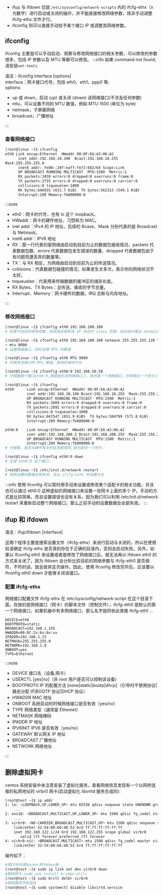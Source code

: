 - ifup 与 ifdown 仅就 `/etc/sysconfig/network-scripts` 内的 ifcfg-ethx（x 为数字）进行启动或关闭的操作，并不能直接修改网络参数，除非手动调整 ifcfg-ethx 文件才行。
- ifconfig 则可以直接手动给予某个接口 IP 或调整其网络参数。

## ifconfig

ifconfig 主要是可以手动启动、观察与修改网络接口的相关参数，可以修改的参数很多，包括 IP 参数以及 MTU 等都可以修改。
:::info
如果 command not found,请安装`net-tools`

语法：ifconfig interface [options]  
interface：网卡接口代号，包括 eth0、eth1、ppp0 等;  
options:

- up 或 down，启动 (up) 或关闭 (down) 该网络接口(不涉及任何参数)
- mtu，可以设置不同的 MTU 数值，例如 MTU 1500 (单位为 byte)
- netmask，子屏蔽网络
- broadcast，广播地址

:::

### 查看网络接口

```bash
[root@linux ~]$ ifconfig
eth0 Link encap:Ethernet  HWaddr 00:0F:EA:A3:06:A2
      inet addr:192.168.10.100  Bcast:192.168.10.255
Mask:255.255.255.0
      inet6 addr: fe80::20f:eaff:fe73:682/64 Scope:Link
      UP BROADCAST RUNNING MULTICAST  MTU:1500  Metric:1
      RX packets:3439 errors:0 dropped:0 overruns:0 frame:0
      TX packets:2735 errors:0 dropped:0 overruns:0 carrier:0
      collisions:0 txqueuelen:1000
      RX bytes:646935 (631.7 KiB)  TX bytes:562313 (549.1 KiB)
      Interrupt:209 Memory:fb000000-0
```

:::note

- eth0：网卡的代号，也有 lo 这个 loopback。
- HWaddr：网卡的硬件地址，习惯称为 MAC。
- inet addr：IPv4 的 IP 地址，后续的 Bcase、Mask 分别代表的是 Broadcast 与 Netmask。
- inet6 addr：IPV6 地址
- RX：那一行代表的是网络由启动到目前为止的数据包接收情况，packets 代表数据包数、errors 代表数据包发生错误的数量、dropped 代表数据包由于有问题而遭丢弃的数量等。
- TX：与 RX 相反，为网络由启动到目前为止的传送情况。
- collisions：代表数据包碰撞的情况，如果发生太多次，表示你的网络状况不太好。
- txqueuelen：代表用来传输数据的缓冲区的储存长度。
- RX Bytes、TX Bytes：总传送、接收的字节总量。
- Interrupt、Memory：网卡硬件的数据，IRQ 岔断与内存地址。

:::

### 修改网络接口

```bash
[root@linux ~]$ ifconfig eth0 192.168.100.100
# 如果不加任何其他参数，则系统会依照该 IP 所在的 class 范围，自动地计算出 netmask 以及 network, broadcast 等 IP 参数

[root@linux ~]$ ifconfig eth0 192.168.100.100 netmask 255.255.255.128 \
> mtu 8000
# 设置网络接口，同时设置 MTU 的数值

[root@linux ~]$ ifconfig eth0 MTU 9000
# 仅修改该接口的 MTU 数值，其他的保持不动

[root@linux ~]$ ifconfig eth0:0 192.168.50.50
# 仔细看那个接口eth0:0,那就是在该网络接口上，再仿真一个网络接口，亦即是在一个网卡上面设置多个 IP 的意思

[root@linux ~]$ ifconfig
eth0      Link encap:Ethernet  HWaddr 00:0F:EA:A3:06:A2
          inet addr:192.168.10.100 Bcast:192.168.10.255  Mask:255.255.255.0
          UP BROADCAST RUNNING MULTICAST  MTU:1500  Metric:1
          RX packets:3669 errors:0 dropped:0 overruns:0 frame:0
          TX packets:2892 errors:0 dropped:0 overruns:0 carrier:0
          collisions:0 txqueuelen:1000
          RX bytes:667547 (651.9 KiB)  TX bytes:584799 (571.0 KiB)
          Interrupt:209 Memory:fb000000-0

eth0:0    Link encap:Ethernet  HWaddr 00:0F:EA:A3:06:A2
          inet addr:192.168.200.2 Bcast:192.168.200.255  Mask:255.255.255.0
          UP BROADCAST RUNNING MULTICAST  MTU:1500  Metric:1
          Interrupt:209 Memory:fb000000-0
# 仔细看，是否与硬件有关的信息都相同,因为是同一个网卡。

[root@linux ~]$ ifconfig eth0:0 down
# 关掉 eth0:0 这个接口。

[root@linux ~]$ /etc/init.d/network restart
# 刚刚设置的数据全部失效，会以 ifcfg-ethx 的设置为主
```

:::info
使用 ifconfig 可以暂时用手动来设置或修改某个适配卡的相关功能，并且也可以通过 eth0:0 这种虚拟的网络接口来设置一张网卡上面的多个 IP。手动的方式是比较简单。而且设置错误也没有关系，因为我们可以利用 /etc/init.d/network restart 来重新启动整个网络接口，那么之前手动的设置数据会全部失效。
:::

## ifup 和 ifdown

语法：ifup/ifdown [interface]

这两个程序主要是搜索设置文件（ifcfg-ethx）来进行启动与关闭的，所以在使用前请确定 ifcfg-ethx 是否真的存在于正确的目录内，否则会启动失败。另外，如果以 ifconfig eth0 来设置或者是修改了网络接口后，就无法再以 ifdown eth0 的方式来关闭了。因为 ifdown 会分析比较目前的网络参数与 ifcfg-eth0 是否相符，不符的话，就会放弃这次操作。因此，使用 ifconfig 修改完毕后，应该要以 ifconfig eth0 down 才能够关闭该接口。

### 配置 ifcfg-ethx

网络接口配置文件 ifcfg-ethx 在 /etc/sysconfig/network-script 在这个目录下面，存放的是网络接口（网卡）的脚本文件（控制文件），ifcfg-eth0 是默认的第一个网络接口，如果机器中有多网络接口，那么名字就将依此类推 ifcfg-eth1 ...

```log
DEVICE=eth0
BOOTPROTO=static
BROADCAST=192.168.1.255
HWADDR=00:0C:2x:6x:0x:xx
IPADDR=192.168.1.23
NETMASK=255.255.255.0
NETWORK=192.168.1.0
ONBOOT=yes
TYPE=Ethernet
```

:::note

- DEVICE 接口名（设备,网卡）
- USERCTL [yes|no]（非 root 用户是否可以控制该设备）
- BOOTPROTO IP 的配置方法 [none|static|bootp|dhcp]（引导时不使用协议|静态分配 IP|BOOTP 协议|DHCP 协议）
- HWADDR MAC 地址
- ONBOOT 系统启动的时候网络接口是否有效（yes/no）
- TYPE 网络类型（通常是 Ethemet）
- NETMASK 网络掩码
- IPADDR IP 地址
- IPV6INIT IPV6 是否有效（yes/no）
- GATEWAY 默认网关 IP 地址
- BROADCAST 广播地址
- NETWORK 网络地址

:::

## 删除虚拟网卡

centos 系统安装中未注意安装了虚拟化服务，查看网络信息发现有一个以网桥连接的私网地址的 virbr0 网卡(启动虚拟化 libvirtd 服务生成的):

```bash
[root@test ~]$ ip addr
1: lo: <LOOPBACK,UP,LOWER_UP> mtu 65536 qdisc noqueue state UNKNOWN group default qlen 1000
    ...
2: ens18: <BROADCAST,MULTICAST,UP,LOWER_UP> mtu 1500 qdisc fq_codel state UP group default qlen 1000
    ...
3: virbr0: <NO-CARRIER,BROADCAST,MULTICAST,UP> mtu 1500 qdisc noqueue state DOWN group default qlen 1000
    link/ether 52:54:00:b6:d6:52 brd ff:ff:ff:ff:ff:ff
    inet 192.168.122.1/24 brd 192.168.122.255 scope global virbr0
       valid_lft forever preferred_lft forever
4: virbr0-nic: <BROADCAST,MULTICAST> mtu 1500 qdisc fq_codel master virbr0 state DOWN group default qlen 1000
    link/ether 52:54:00:b6:d6:52 brd ff:ff:ff:ff:ff:ff
```

操作如下：

```bash
#用IP命令使docker网卡down掉
[root@test ~]$ sudo ip link set dev virbr0 down
#删除网卡,sudo yum install bridge-utils
[root@test ~]$ sudo brctl delbr virbr0
#禁用服务开机自启
[root@test ~]$ sudo systemctl disable libvirtd.service
```
